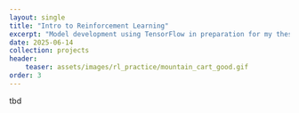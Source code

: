 ```yaml
---
layout: single
title: "Intro to Reinforcement Learning"
excerpt: "Model development using TensorFlow in preparation for my thesis"
date: 2025-06-14
collection: projects
header:
    teaser: assets/images/rl_practice/mountain_cart_good.gif
order: 3
---
```


tbd